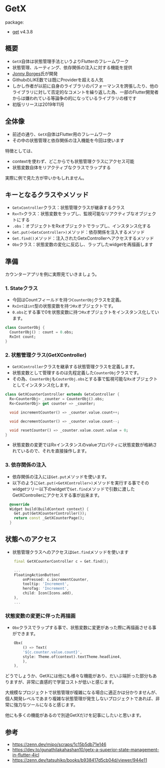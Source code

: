 # GetX

package: 
- [get](https://pub.dev/packages/get) v4.3.8

## 概要
- `GetX`自体は状態管理手法というよりFlutterのフレームワーク
- 状態管理、ルーティング、依存関係の注入に対する機能を提供
- [Jonny Borges](https://github.com/jonataslaw)氏が開発
- GithubのLIKE数では既にProviderを超える人気
- しかし作者が以前に自身のライブラリのパフォーマンスを誇張したり、他のライブラリに対して否定的なコメントを繰り返した為、一部のFlutter開発者からは嫌われている等論争の的になっているライブラリの様です
- 初版リリースは2019年11月
## 全体像
-  前述の通り、`GetX`自体はFlutter用のフレームワーク
-  その中の状態管理と依存関係の注入機能を今回は使います

特徴としては、
   -  contextを使わず、どこからでも状態管理クラスにアクセス可能
   -  状態変数自体をリアクティブなクラスでラップする

実際に例で見た方が早いかもしれません。
## キーとなるクラスやメソッド
- `GetxController`クラス：状態管理クラスが継承するクラス
- `Rx<T>`クラス：状態変数をラップし、監視可能なリアクティブなオブジェクトにする
- `.obs`：オブジェクトをRxオブジェクトでラップし、インスタンス化する
- `Get.put(<GetxController>)`メソッド：依存関係を注入するメソッド
- `Get.find()`メソッド：注入されたGetxControllerへアクセスするメソッド
- `Obx`クラス：状態変数の変化に反応し、ラップしたwidgetを再描画します
## 準備
カウンターアプリを例に実際見ていきましょう。
### 1. Stateクラス
- 今回はCountフィールドを持つ`CounterObj`クラスを定義。
- `RxInt`は`int`型の状態変数を持つ`Rx`オブジェクトです。
- `0.obs`とする事で0を状態変数に持つ`Rx`オブジェクトをインスタンス化しています。
```dart
class CounterObj {
  CounterObj() : count = 0.obs;
  RxInt count;
}
```

### 2. 状態管理クラス(GetXController)
- `GetXController`クラスを継承する状態管理クラスを定義します。
- 状態変数として管理するのは先程定義した`CounterObj`クラスです。
- その為、`CounterObj`も`CouterObj.obs`とする事で監視可能な`Rx`オブジェクトとしてインスタンス化します。

```dart
class GetXCounterController extends GetxController {
  Rx<CounterObj> _counter = CounterObj().obs;
  Rx<CounterObj> get counter => _counter;

  void incrementCounter() => _counter.value.count++;

  void decrementCounter() => _counter.value.count--;

  void resetCounter() => _counter.value.count.value = 0;
}
```
- 状態変数の変更ではRxインスタンスのvalueプロパティに状態変数が格納されているので、それを直接操作します。

### 3. 依存関係の注入
- 依存関係の注入には`Get.put`メソッドを使います。
- 以下のように`Get.put(<GetXController>)`メソッドを実行する事でそのwidgetツリー以下のwidgetで`Get.find`メソッドで引数に渡したGetXControllerにアクセスする事が出来ます。
```dart
  @override
  Widget build(BuildContext context) {
    Get.put(GetXCounterController());
    return const _GetXCounterPage();
  }
```
## 状態へのアクセス
- 状態管理クラスへのアクセスは`Get.find`メソッドを使います

```dart
    final GetXCounterController c = Get.find();

    ...
    FloatingActionButton(
        onPressed: c.incrementCounter,
        tooltip: 'Increment',
        heroTag: 'Increment',
        child: Icon(Icons.add),
    ),
    ...
```

### 状態変数の変更に伴った再描画
- `Obx`クラスでラップする事で、状態変数に変更があった際に再描画させる事ができます。

```dart
    Obx(
        () => Text(
        '${c.counter.value.count}',
        style: Theme.of(context).textTheme.headline4,
        ),
    ),
```

どうでしょうか、GetXには他にも様々な機能があり、だいぶ端折った部分もありますが、非常に直感的で学習コストが低いと感じます。

大規模なプロジェクトで状態管理が複雑になる場合に適正かは分かりませんが、個人開発レベルであまり複雑な状態管理が発生しないプロジェクトであれば、非常に強力なツールになると感じます。

他にも多くの機能があるので別途GetXだけを記事にしたいと思います。
## 参考
- https://zenn.dev/mipo/scraps/1c15b5db71e146
- https://dev.to/gunathilakahashan10/getx-a-superior-state-management-in-flutter-4jcl
- https://zenn.dev/tatsuhiko/books/b938417d5cb04d/viewer/944e11
